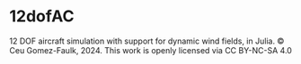 # 12dofAC
12 DOF aircraft simulation with support for dynamic wind fields, in Julia.
© Ceu Gomez-Faulk, 2024. This work is openly licensed via CC BY-NC-SA 4.0

